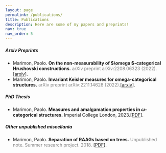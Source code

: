 ```yaml
---
layout: page
permalink: /publications/
title: Publications
description: Here are some of my papers and preprints!
nav: true
nav_order: 5
---
```


##### Arxiv Preprints

* Marimon, Paolo. **On the non-measurability of $\omega $-categorical Hrushovski constructions.** <span style="color:gray">
arXiv preprint arXiv:2208.06323 (2022).
</span>[[arxiv](https://arxiv.org/abs/2208.06323)].
* Marimon, Paolo. **Invariant Keisler measures for omega-categorical structures.** <span style="color:gray"> arXiv preprint arXiv:2211.14628 (2022).</span>[[arxiv](https://arxiv.org/abs/2211.14628)].

##### PhD Thesis
* Marimon, Paolo. **Measures and amalgamation properties in $\omega$-categorical structures.** Imperial College London, 2023.[[PDF](https://spiral.imperial.ac.uk/handle/10044/1/106470)].

##### Other unpublished miscellania
* Marimon, Paolo. **Separation of RAAGs based on trees.** <span style="color:gray"> Unpublished note. Summer research project. 2018. </span>[<a href="paolomarimon.github.io/folder/assets/pdf/Separation_of_RAAGS.pdf" target="_blank">PDF</a>].




